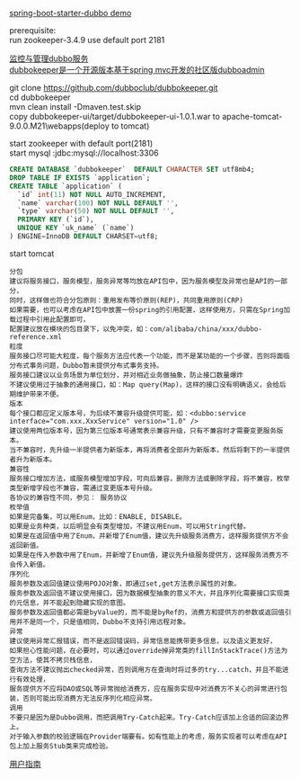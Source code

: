 
[spring-boot-starter-dubbo demo](https://github.com/teaey/spring-boot-starter-dubbo)

prerequisite:   
run zookeeper-3.4.9
use default port 2181


[监控与管理dubbo服务](http://qinghua.github.io/dubbo-3/)       
[dubbokeeper是一个开源版本基于spring mvc开发的社区版dubboadmin](https://github.com/dubboclub/dubbokeeper)     

git clone https://github.com/dubboclub/dubbokeeper.git   
cd dubbokeeper   
mvn clean install -Dmaven.test.skip    
copy  dubbokeeper-ui/target/dubbokeeper-ui-1.0.1.war  to apache-tomcat-9.0.0.M21\webapps(deploy to tomcat)      
   
start zookeeper with default port(2181)   
start mysql :jdbc:mysql://localhost:3306    
```sql
CREATE DATABASE `dubbokeeper`  DEFAULT CHARACTER SET utf8mb4;  
DROP TABLE IF EXISTS `application`;  
CREATE TABLE `application` (  
  `id` int(11) NOT NULL AUTO_INCREMENT,  
  `name` varchar(100) NOT NULL DEFAULT '',
  `type` varchar(50) NOT NULL DEFAULT '',
  PRIMARY KEY (`id`),
  UNIQUE KEY `uk_name` (`name`)
) ENGINE=InnoDB DEFAULT CHARSET=utf8;
```
start tomcat

```text
分包
建议将服务接口，服务模型，服务异常等均放在API包中，因为服务模型及异常也是API的一部分，
同时，这样做也符合分包原则：重用发布等价原则(REP)，共同重用原则(CRP)
如果需要，也可以考虑在API包中放置一份spring的引用配置，这样使用方，只需在Spring加载过程中引用此配置即可，
配置建议放在模块的包目录下，以免冲突，如：com/alibaba/china/xxx/dubbo-reference.xml
粒度
服务接口尽可能大粒度，每个服务方法应代表一个功能，而不是某功能的一个步骤，否则将面临分布式事务问题，Dubbo暂未提供分布式事务支持。
服务接口建议以业务场景为单位划分，并对相近业务做抽象，防止接口数量爆炸
不建议使用过于抽象的通用接口，如：Map query(Map)，这样的接口没有明确语义，会给后期维护带来不便。
版本
每个接口都应定义版本号，为后续不兼容升级提供可能，如：<dubbo:service interface="com.xxx.XxxService" version="1.0" />
建议使用两位版本号，因为第三位版本号通常表示兼容升级，只有不兼容时才需要变更服务版本。
当不兼容时，先升级一半提供者为新版本，再将消费者全部升为新版本，然后将剩下的一半提供者升为新版本。
兼容性
服务接口增加方法，或服务模型增加字段，可向后兼容，删除方法或删除字段，将不兼容，枚举类型新增字段也不兼容，需通过变更版本号升级。
各协议的兼容性不同，参见： 服务协议
枚举值
如果是完备集，可以用Enum，比如：ENABLE, DISABLE。
如果是业务种类，以后明显会有类型增加，不建议用Enum，可以用String代替。
如果是在返回值中用了Enum，并新增了Enum值，建议先升级服务消费方，这样服务提供方不会返回新值。
如果是在传入参数中用了Enum，并新增了Enum值，建议先升级服务提供方，这样服务消费方不会传入新值。
序列化
服务参数及返回值建议使用POJO对象，即通过set,get方法表示属性的对象。
服务参数及返回值不建议使用接口，因为数据模型抽象的意义不大，并且序列化需要接口实现类的元信息，并不能起到隐藏实现的意图。
服务参数及返回值都必需是byValue的，而不能是byRef的，消费方和提供方的参数或返回值引用并不是同一个，只是值相同，Dubbo不支持引用远程对象。
异常
建议使用异常汇报错误，而不是返回错误码，异常信息能携带更多信息，以及语义更友好，
如果担心性能问题，在必要时，可以通过override掉异常类的fillInStackTrace()方法为空方法，使其不拷贝栈信息，
查询方法不建议抛出checked异常，否则调用方在查询时将过多的try...catch，并且不能进行有效处理，
服务提供方不应将DAO或SQL等异常抛给消费方，应在服务实现中对消费方不关心的异常进行包装，否则可能出现消费方无法反序列化相应异常。
调用
不要只是因为是Dubbo调用，而把调用Try-Catch起来。Try-Catch应该加上合适的回滚边界上。
对于输入参数的校验逻辑在Provider端要有。如有性能上的考虑，服务实现者可以考虑在API包上加上服务Stub类来完成检验。
```

[用户指南](http://dubbo.io/User+Guide-zh.htm#UserGuide-zh-%E5%85%A5%E9%97%A8)

